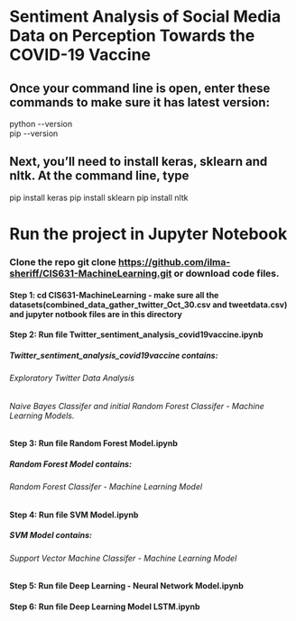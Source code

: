 # Sentiment Analysis of Social Media Data on Perception Towards the COVID-19 Vaccine

## Once your command line is open, enter these commands to make sure it has latest version:
python --version <br/>
pip --version


## Next, you’ll need to install keras, sklearn and nltk. At the command line, type
pip install keras
pip install sklearn
pip install nltk

# Run the project in Jupyter Notebook
### Clone the repo git clone https://github.com/ilma-sheriff/CIS631-MachineLearning.git or download code files.
#### Step 1: cd CIS631-MachineLearning - make sure all the datasets(combined_data_gather_twitter_Oct_30.csv and tweetdata.csv) and jupyter notbook files are in this directory
#### Step 2: Run file Twitter_sentiment_analysis_covid19vaccine.ipynb 
##### Twitter_sentiment_analysis_covid19vaccine contains:
###### Exploratory Twitter Data Analysis
###### Naive Bayes Classifer and initial Random Forest Classifer - Machine Learning Models. 
#### Step 3: Run file Random Forest Model.ipynb 
##### Random Forest Model contains: 
###### Random Forest Classifer - Machine Learning Model
#### Step 4: Run file SVM Model.ipynb 
##### SVM Model contains: 
###### Support Vector Machine Classifer - Machine Learning Model
#### Step 5: Run file Deep Learning - Neural Network Model.ipynb 
#### Step 6: Run file Deep Learning Model LSTM.ipynb 


